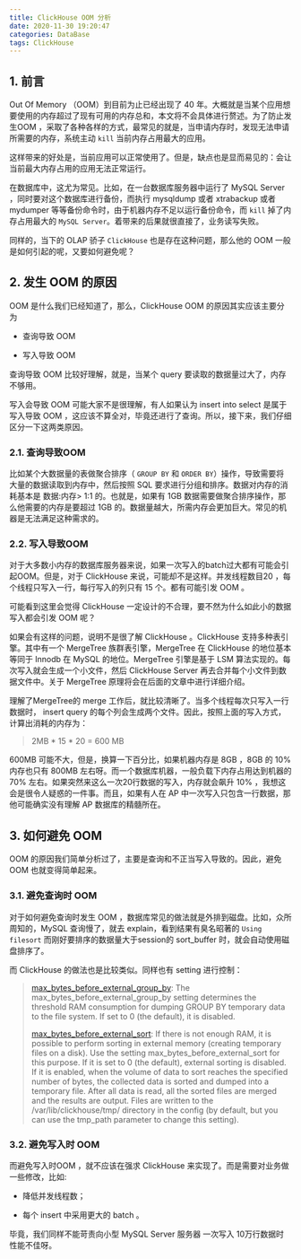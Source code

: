 ```yaml
---
title: ClickHouse OOM 分析
date: 2020-11-30 19:20:47
categories: DataBase
tags: ClickHouse
---
```


## 1. 前言

Out Of Memory （OOM）到目前为止已经出现了 40 年。大概就是当某个应用想要使用的内存超过了现有可用的内存总和，本文将不会具体进行赘述。为了防止发生OOM ，采取了各种各样的方式，最常见的就是，当申请内存时，发现无法申请所需要的内存，系统主动 `kill` 当前内存占用最大的应用。

这样带来的好处是，当前应用可以正常使用了。但是，缺点也是显而易见的：会让当前最大内存占用的应用无法正常运行。

在数据库中，这尤为常见。比如，在一台数据库服务器中运行了  MySQL Server ，同时要对这个数据库进行备份，而执行 mysqldump 或者 xtrabackup 或者 mydumper 等等备份命令时，由于机器内存不足以运行备份命令，而 `kill` 掉了内存占用最大的 `MySQL Server`。着带来的后果就很直接了，业务读写失败。

同样的，当下的 OLAP 骄子 `ClickHouse` 也是存在这种问题，那么他的 OOM 一般是如何引起的呢，又要如何避免呢？

<!-- more -->

## 2. 发生 OOM 的原因

OOM 是什么我们已经知道了，那么，ClickHouse OOM 的原因其实应该主要分为

* 查询导致 OOM 

* 写入导致 OOM 

查询导致 OOM 比较好理解，就是，当某个 query 要读取的数据量过大了，内存不够用。

写入会导致 OOM 可能大家不是很理解，有人如果认为 insert into select 是属于写入导致 OOM ，这应该不算全对，毕竟还进行了查询。所以，接下来，我们仔细区分一下这两类原因。

### 2.1. 查询导致OOM

比如某个大数据量的表做聚合排序（ `GROUP BY` 和 `ORDER BY`）操作，导致需要将大量的数据读取到内存中，然后按照 SQL 要求进行分组和排序。数据对内存的消耗基本是 数据:内存> 1:1 的。也就是，如果有 1GB 数据需要做聚合排序操作，那么他需要的内存是要超过 1GB 的。数据量越大，所需内存会更加巨大。常见的机器是无法满足这种需求的。


### 2.2. 写入导致OOM

对于大多数小内存的数据库服务器来说，如果一次写入的batch过大都有可能会引起OOM。但是，对于 ClickHouse 来说，可能却不是这样。并发线程数目20 ，每个线程只写入一行，每行写入的列只有 15 个。都有可能引发 OOM 。

可能看到这里会觉得 ClickHouse 一定设计的不合理，要不然为什么如此小的数据写入都会引发 OOM 呢？

如果会有这样的问题，说明不是很了解 ClickHouse 。ClickHouse 支持多种表引擎。其中有一个 MergeTree 族群表引擎，MergeTree 在 ClickHouse 的地位基本等同于 Innodb 在 MySQL 的地位。MergeTree 引擎是基于 LSM 算法实现的。每次写入就会生成一个小文件，然后 ClickHouse Server 再去合并每个小文件到数据文件中。关于 MergeTree 原理将会在后面的文章中进行详细介绍。

理解了MergeTree的 merge 工作后，就比较清晰了。当多个线程每次只写入一行数据时， insert query 的每个列会生成两个文件。因此，按照上面的写入方式，计算出消耗的内存为：

> 2MB * 15 * 20 = 600 MB

600MB 可能不大，但是，换算一下百分比，如果机器内存是 8GB ，8GB 的 10% 内存也只有 800MB 左右呀。而一个数据库机器，一般负载下内存占用达到机器的 70% 左右。如果突然来这么一次20行数据的写入，内存就会飙升 10% ，我想这会是很令人疑惑的一件事。而且，如果有人在 AP 中一次写入只包含一行数据，那他可能确实没有理解 AP 数据库的精髓所在。


## 3. 如何避免 OOM 

OOM 的原因我们简单分析过了，主要是查询和不正当写入导致的。因此，避免 OOM 也就变得简单起来。

### 3.1. 避免查询时 OOM 

对于如何避免查询时发生 OOM ，数据库常见的做法就是外排到磁盘。比如，众所周知的，MySQL 查询慢了，就去 explain，看到结果有臭名昭著的 `Using filesort` 而刚好要排序的数据量大于session的 sort_buffer 时，就会自动使用磁盘排序了。

而 ClickHouse 的做法也是比较类似。同样也有 setting 进行控制：

> [max_bytes_before_external_group_by](https://clickhouse.tech/docs/en/sql-reference/statements/select/group-by/#select-group-by-in-external-memory): The max_bytes_before_external_group_by setting determines the threshold RAM consumption for dumping GROUP BY temporary data to the file system. If set to 0 (the default), it is disabled.
> 
> 
> [max_bytes_before_external_sort](https://clickhouse.tech/docs/en/sql-reference/statements/select/order-by/#implementation-details): If there is not enough RAM, it is possible to perform sorting in external memory (creating temporary files on a disk). Use the setting max_bytes_before_external_sort for this purpose. If it is set to 0 (the default), external sorting is disabled. If it is enabled, when the volume of data to sort reaches the specified number of bytes, the collected data is sorted and dumped into a temporary file. After all data is read, all the sorted files are merged and the results are output. Files are written to the /var/lib/clickhouse/tmp/ directory in the config (by default, but you can use the tmp_path parameter to change this setting).

### 3.2. 避免写入时 OOM

而避免写入时OOM ，就不应该在强求 ClickHouse 来实现了。而是需要对业务做一些修改，比如:

* 降低并发线程数；

* 每个 insert 中采用更大的 batch 。

毕竟，我们同样不能苛责向小型 MySQL Server 服务器 一次写入 10万行数据时性能不佳呀。
